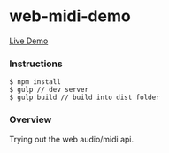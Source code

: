 # web-midi-demo

[Live Demo](http://webmidi.samlau.us/)

### Instructions
```
$ npm install
$ gulp // dev server
$ gulp build // build into dist folder
```

### Overview

Trying out the web audio/midi api.

